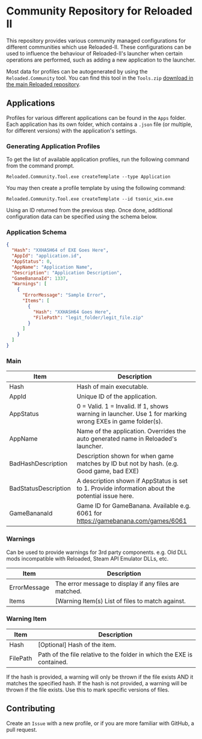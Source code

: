 # Community Repository for Reloaded II

This repository provides various community managed configurations for different communities which use Reloaded-II. These configurations can be used to influence the behaviour of Reloaded-II's launcher when certain operations are performed, such as adding a new application to the launcher.

Most data for profiles can be autogenerated by using the `Reloaded.Community` tool. You can find this tool in the `Tools.zip` [download in the main Reloaded repository](https://github.com/Reloaded-Project/Reloaded-II/releases/latest).

## Applications

Profiles for various different applications can be found in the `Apps` folder. Each application has its own folder, which contains a `.json` file (or multiple, for different versions) with the application's settings.

### Generating Application Profiles

To get the list of available application profiles, run the following command from the command prompt.

```
Reloaded.Community.Tool.exe createTemplate --type Application
```

You may then create a profile template by using the following command:

```
Reloaded.Community.Tool.exe createTemplate --id tsonic_win.exe
```

Using an ID returned from the previous step. Once done, additional configuration data can be specified using the schema below.

### Application Schema

```json
{
  "Hash": "XXHASH64 of EXE Goes Here",
  "AppId": "application.id",
  "AppStatus": 0,
  "AppName": "Application Name",
  "Description": "Application Description",
  "GameBananaId": 1337,
  "Warnings": [
    {
      "ErrorMessage": "Sample Error",
      "Items": [
        {
          "Hash": "XXHASH64 Goes Here",
          "FilePath": "legit_folder/legit_file.zip"
        }
      ]
    }
  ]
}
```

### Main

| Item                  | Description                                                                                              |
|-----------------------|----------------------------------------------------------------------------------------------------------|
| Hash                  | Hash of main executable.                                                                                 |
| AppId                 | Unique ID of the application.                                                                            |
| AppStatus             | 0 = Valid. 1 = Invalid. If 1, shows warning in launcher. Use 1 for marking wrong EXEs in game folder(s). |
| AppName               | Name of the application. Overrides the auto generated name in Reloaded's launcher.                       |
| BadHashDescription    | Description shown for when game matches by ID but not by hash. (e.g. Good game, bad EXE)                 |
| BadStatusDescription  | A description shown if AppStatus is set to 1. Provide information about the potential issue here.        |
| GameBananaId          | Game ID for GameBanana. Available e.g. 6061 for https://gamebanana.com/games/6061                        |

### Warnings

Can be used to provide warnings for 3rd party components. e.g. Old DLL mods incompatible with Reloaded, Steam API Emulator DLLs, etc.

| Item         | Description                                            |
|--------------|--------------------------------------------------------|
| ErrorMessage | The error message to display if any files are matched. |
| Items        | [Warning Item(s) List of files to match against.       |


### Warning Item

| Item     | Description                                                            |
|----------|------------------------------------------------------------------------|
| Hash     | [Optional] Hash of the item.                                           |
| FilePath | Path of the file relative to the folder in which the EXE is contained. |

If the hash is provided, a warning will only be thrown if the file exists AND it matches the specified hash. If the hash is not provided, a warning will be thrown if the file exists. Use this to mark specific versions of files.

## Contributing

Create an `Issue` with a new profile, or if you are more familiar with GitHub, a pull request.